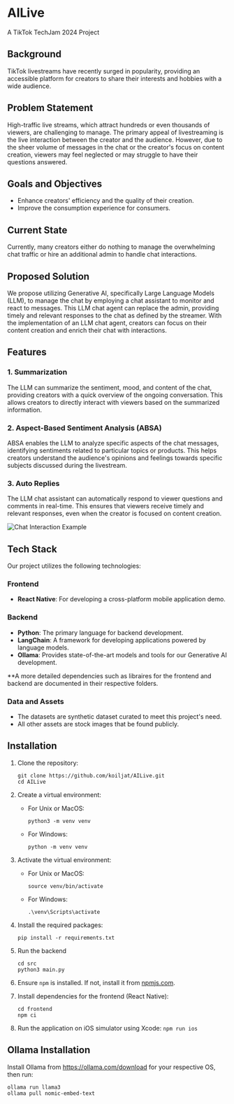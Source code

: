 # AILive

A TikTok TechJam 2024 Project

## Background

TikTok livestreams have recently surged in popularity, providing an accessible platform for creators to share their interests and hobbies with a wide audience.

## Problem Statement

High-traffic live streams, which attract hundreds or even thousands of viewers, are challenging to manage. The primary appeal of livestreaming is the live interaction between the creator and the audience. However, due to the sheer volume of messages in the chat or the creator's focus on content creation, viewers may feel neglected or may struggle to have their questions answered.

## Goals and Objectives

- Enhance creators' efficiency and the quality of their creation.
- Improve the consumption experience for consumers.

## Current State

Currently, many creators either do nothing to manage the overwhelming chat traffic or hire an additional admin to handle chat interactions.

## Proposed Solution

We propose utilizing Generative AI, specifically Large Language Models (LLM), to manage the chat by employing a chat assistant to monitor and react to messages. This LLM chat agent can replace the admin, providing timely and relevant responses to the chat as defined by the streamer. With the implementation of an LLM chat agent, creators can focus on their content creation and enrich their chat with interactions.

## Features

### 1. Summarization

The LLM can summarize the sentiment, mood, and content of the chat, providing creators with a quick overview of the ongoing conversation. This allows creators to directly interact with viewers based on the summarized information.

### 2. Aspect-Based Sentiment Analysis (ABSA)

ABSA enables the LLM to analyze specific aspects of the chat messages, identifying sentiments related to particular topics or products. This helps creators understand the audience's opinions and feelings towards specific subjects discussed during the livestream.

### 3. Auto Replies

The LLM chat assistant can automatically respond to viewer questions and comments in real-time. This ensures that viewers receive timely and relevant responses, even when the creator is focused on content creation.

![Chat Interaction Example](https://github.com/koiljat/tiktok-hack-2024/assets/124496128/f517f275-c8bf-4522-b237-24a188058535)

## Tech Stack

Our project utilizes the following technologies:

### Frontend
- **React Native**: For developing a cross-platform mobile application demo.

### Backend
- **Python**: The primary language for backend development.
- **LangChain**: A framework for developing applications powered by language models.
- **Ollama**: Provides state-of-the-art models and tools for our Generative AI development.

**A more detailed dependencies such as libraires for the frontend and backend are documented in their respective folders.

### Data and Assets
- The datasets are synthetic dataset curated to meet this project's need.
- All other assets are stock images that be found publicly.

## Installation

1. Clone the repository:
   ```
   git clone https://github.com/koiljat/AILive.git
   cd AILive
   ```

2. Create a virtual environment:
   - For Unix or MacOS:
     ```
     python3 -m venv venv
     ```
   - For Windows:
     ```
     python -m venv venv
     ```

3. Activate the virtual environment:
   - For Unix or MacOS:
     ```
     source venv/bin/activate
     ```
   - For Windows:
     ```
     .\venv\Scripts\activate
     ```

4. Install the required packages:
   ```
   pip install -r requirements.txt
   ```

5. Run the backend 
    ```
    cd src
    python3 main.py
    ```
6. Ensure `npm` is installed. If not, install it from [npmjs.com](https://www.npmjs.com/get-npm).

7. Install dependencies for the frontend (React Native):
    ```
    cd frontend
    npm ci
     ```

8. Run the application on iOS simulator using Xcode: `npm run ios`


## Ollama Installation

Install Ollama from https://ollama.com/download for your respective OS, then run:

```
ollama run llama3
ollama pull nomic-embed-text
```

